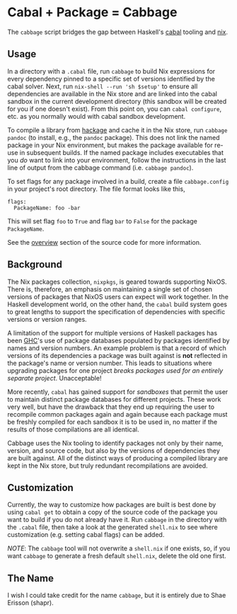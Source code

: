 Cabal + Package = Cabbage
===

The `cabbage` script bridges the gap between Haskell's
[cabal](https://www.haskell.org/cabal/users-guide/) tooling and
[nix](https://github.com/NixOS/nixpkgs).

Usage
---

In a directory with a `.cabal` file, run `cabbage` to build Nix
expressions for every dependency pinned to a specific set of versions
identified by the cabal solver. Next, run `nix-shell --run 'sh
$setup'` to ensure all dependencies are available in the Nix store and
are linked into the cabal sandbox in the current development directory
(this sandbox will be created for you if one doesn't exist). From this
point on, you can `cabal configure`, etc. as you normally would with
cabal sandbox development.

To compile a library from [hackage](http://hackage.haskell.org) and
cache it in the Nix store, run `cabbage pandoc` (to install, e.g., the
`pandoc` package). This does not link the named package in your Nix
environment, but makes the package available for re-use in subsequent
builds. If the named package includes executables that you *do* want
to link into your environment, follow the instructions in the last
line of output from the cabbage command (i.e. `cabbage pandoc`).

To set flags for any package involved in a build, create a file
`cabbage.config` in your project's root directory. The file format
looks like this,

```
flags:
  PackageName: foo -bar
```

This will set flag `foo` to `True` and flag `bar` to `False` for the
package `PackageName`.

See the
[overview](https://github.com/acowley/cabbage/blob/master/Nix-notes.org#overview)
section of the source code for more information.

Background
---

The Nix packages collection, `nixpkgs`, is geared towards supporting
NixOS. There is, therefore, an emphasis on maintaining a single set of
chosen versions of packages that NixOS users can expect will work
together. In the Haskell development world, on the other hand, the
`cabal` build system goes to great lengths to support the
specification of dependencies with specific versions or version
ranges.

A limitation of the support for multiple versions of Haskell packages
has been [GHC](https://www.haskell.org/ghc/)'s use of package
databases populated by packages identified by names and version
numbers. An example problem is that a record of which versions of its
dependencies a package was built against is **not** reflected in the
package's name or version number. This leads to situations where
upgrading packages for one project *breaks packages used for an
entirely separate project*. Unacceptable!

More recently, `cabal` has gained support for *sandboxes* that permit
the user to maintain distinct package databases for different
projects. These work very well, but have the drawback that they end up
requiring the user to recompile common packages again and again
because each package must be freshly compiled for each sandbox it is
to be used in, no matter if the results of those compilations are all
identical.

Cabbage uses the Nix tooling to identify packages not only by their
name, version, and source code, but also by the versions of
dependencies they are built against. All of the distinct ways of
producing a compiled library are kept in the Nix store, but truly
redundant recompilations are avoided.

Customization
---

Currently, the way to customize how packages are built is best done by
using `cabal get` to obtain a copy of the source code of the package
you want to build if you do not already have it. Run `cabbage` in the
directory with the `.cabal` file, then take a look at the generated
`shell.nix` to see where customization (e.g. setting cabal flags) can
be added.

*NOTE*: The `cabbage` tool will not overwrite a `shell.nix` if one
exists, so, if you want `cabbage` to generate a fresh default
`shell.nix`, delete the old one first.

The Name
---

I wish I could take credit for the name `cabbage`, but it is entirely
due to Shae Erisson (shapr).
